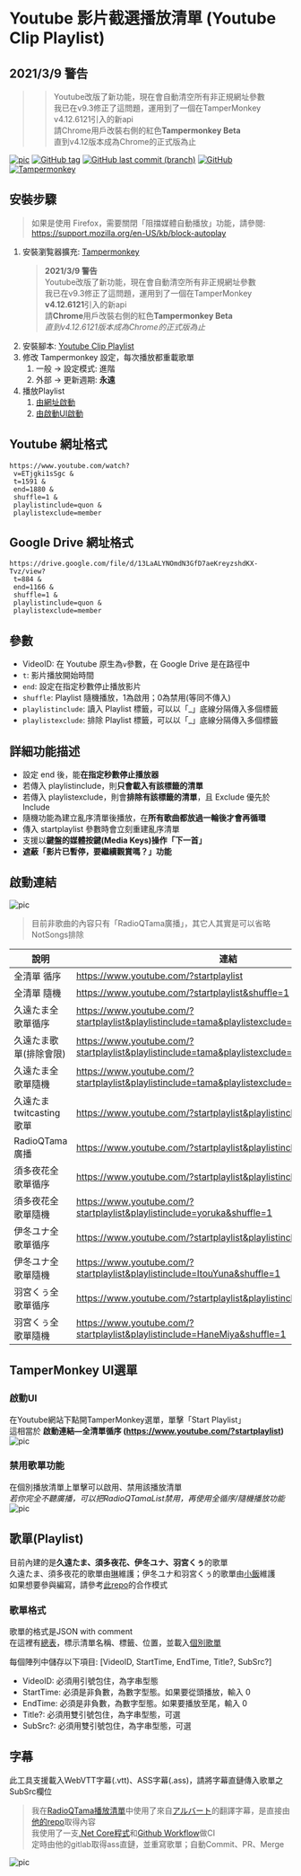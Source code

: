 ﻿# Youtube 影片截選播放清單 (Youtube Clip Playlist)

## 2021/3/9 警告

> > Youtube改版了新功能，現在會自動清空所有非正規網址參數\
> > 我已在v9.3修正了這問題，運用到了一個在TamperMonkey v4.12.6121引入的新api\
> > 請Chrome用戶改裝右側的紅色**Tampermonkey Beta**\
> > 直到v4.12版本成為Chrome的正式版為止

[![pic](pic/demo.png)](https://blog.maki0419.com/2020/12/userscript-youtube-clip-playlist.html)
[![GitHub tag](https://img.shields.io/github/tag/jim60105/YoutubeClipPlaylist?style=for-the-badge)](https://github.com/jim60105/YoutubeClipPlaylist/raw/master/YoutubeClipPlaylist.user.js)
[![GitHub last commit (branch)](https://img.shields.io/github/last-commit/jim60105/YoutubeClipPlaylist?label=LAST%20UPDATE&style=for-the-badge)](https://github.com/jim60105/YoutubeClipPlaylist/raw/master/YoutubeClipPlaylist.user.js)
[![GitHub](https://img.shields.io/github/license/jim60105/YoutubeClipPlaylist?style=for-the-badge)](https://github.com/jim60105/YoutubeClipPlaylist/blob/master/LICENSE)
[![Tampermonkey](https://img.shields.io/static/v1?style=for-the-badge&message=Tampermonkey&color=00485B&logo=Tampermonkey&logoColor=FFFFFF&label=)](https://www.tampermonkey.net/)

## 安裝步驟

> 如果是使用 Firefox，需要關閉「阻擋媒體自動播放」功能，請參閱: \
> <https://support.mozilla.org/en-US/kb/block-autoplay>

1. 安裝瀏覧器擴充: [Tampermonkey](https://www.tampermonkey.net/)
    > **2021/3/9 警告**\
    > Youtube改版了新功能，現在會自動清空所有非正規網址參數\
    > 我已在v9.3修正了這問題，運用到了一個在TamperMonkey **v4.12.6121**引入的新api\
    > 請**Chrome**用戶改裝右側的紅色**Tampermonkey Beta**\
    > *直到v4.12.6121版本成為Chrome的正式版為止*
1. 安裝腳本: [Youtube Clip Playlist](https://github.com/jim60105/YoutubeClipPlaylist/raw/master/YoutubeClipPlaylist.user.js)
1. 修改 Tampermonkey 設定，每次播放都重載歌單
    1. 一般 → 設定模式: 進階
    2. 外部 → 更新週期: **永遠**
1. 播放Playlist
   1. [由網址啟動](#啟動連結)
   2. [由啟動UI啟動](#啟動UI)

## Youtube 網址格式

    https://www.youtube.com/watch?
     v=ETjgki1sSgc &
     t=1591 &
     end=1880 &
     shuffle=1 &
     playlistinclude=quon &
     playlistexclude=member

## Google Drive 網址格式

    https://drive.google.com/file/d/13LaALYNOmdN3GfD7aeKreyzshdKX-Tvz/view?
     t=884 &
     end=1166 &
     shuffle=1 &
     playlistinclude=quon &
     playlistexclude=member

## 參數

- VideoID: 在 Youtube 原生為`v`參數，在 Google Drive 是在路徑中
- `t`: 影片播放開始時間
- `end`: 設定在指定秒數停止播放影片
- `shuffle`: Playlist 隨機播放，1為啟用；0為禁用(等同不傳入)
- `playlistinclude`: 讀入 Playlist 標籤，可以以「_」底線分隔傳入多個標籤
- `playlistexclude`: 排除 Playlist 標籤，可以以「_」底線分隔傳入多個標籤

## 詳細功能描述

- 設定 end 後，能**在指定秒數停止播放器**
- 若傳入 playlistinclude，則**只會載入有該標籤的清單**
- 若傳入 playlistexclude，則會**排除有該標籤的清單**，且 Exclude 優先於 Include
- 隨機功能為建立亂序清單後播放，在**所有歌曲都放過一輪後才會再循環**
- 傳入 startplaylist 參數時會立刻重建亂序清單
- 支援以**鍵盤的媒體按鍵(Media Keys)操作「下一首」**
- **遮蔽「影片已暫停，要繼續觀賞嗎？」功能**

## 啟動連結

![pic](pic/bookmark.png)

> 目前非歌曲的內容只有「RadioQTama廣播」，其它人其實是可以省略NotSongs排除

| 說明                  | 連結                                                                                             |
|---------------------|--------------------------------------------------------------------------------------------------|
| 全清單 循序           | <https://www.youtube.com/?startplaylist>                                                         |
| 全清單 隨機           | <https://www.youtube.com/?startplaylist&shuffle=1>                                               |
| 久遠たま全歌單循序      | <https://www.youtube.com/?startplaylist&playlistinclude=tama&playlistexclude=NotSongs>           |
| 久遠たま歌單(排除會限)  | <https://www.youtube.com/?startplaylist&playlistinclude=tama&playlistexclude=member_NotSongs>    |
| 久遠たま全歌單隨機      | <https://www.youtube.com/?startplaylist&playlistinclude=tama&playlistexclude=NotSongs&shuffle=1> |
| 久遠たまtwitcasting歌單 | <https://www.youtube.com/?startplaylist&playlistinclude=twitcasting>                             |
| RadioQTama 廣播       | <https://www.youtube.com/?startplaylist&playlistinclude=RadioQTama>                              |
| 須多夜花全歌單循序    | <https://www.youtube.com/?startplaylist&playlistinclude=yoruka>                                  |
| 須多夜花全歌單隨機    | <https://www.youtube.com/?startplaylist&playlistinclude=yoruka&shuffle=1>                        |
| 伊冬ユナ全歌單循序      | <https://www.youtube.com/?startplaylist&playlistinclude=ItouYuna>                                |
| 伊冬ユナ全歌單隨機      | <https://www.youtube.com/?startplaylist&playlistinclude=ItouYuna&shuffle=1>                      |
| 羽宮くぅ全歌單循序      | <https://www.youtube.com/?startplaylist&playlistinclude=HaneMiya>                                |
| 羽宮くぅ全歌單隨機      | <https://www.youtube.com/?startplaylist&playlistinclude=HaneMiya&shuffle=1>                      |

## TamperMonkey UI選單

### 啟動UI

在Youtube網站下點開TamperMonkey選單，單擊「Start Playlist」 \
這相當於 **啟動連結—全清單循序 (<https://www.youtube.com/?startplaylist>)** \
![pic](pic/UI1.png)

### 禁用歌單功能

在個別播放清單上單擊可以啟用、禁用該播放清單 \
*若你完全不聽廣播，可以把RadioQTamaList禁用，再使用全循序/隨機播放功能* \
![pic](pic/UI2.png)

## 歌單(Playlist)

目前內建的是**久遠たま、須多夜花、伊冬ユナ、羽宮くぅ**的歌單\
久遠たま、須多夜花的歌單由[琳](https://twitter.com/jim60105)維護；伊冬ユナ和羽宮くぅ的歌單由[小飯](https://twitter.com/LittleRice1007)維護\
如果想要參與編寫，請參考[此repo](https://github.com/jim60105/Playlists)的合作模式

### 歌單格式

歌單的格式是JSON with comment \
在這裡有[總表](https://github.com/jim60105/Playlists/blob/master/Playlists.jsonc)，標示清單名稱、標籤、位置，並載入[個別歌單](https://github.com/jim60105/Playlists/blob/master/QuonTama/QuonTamaSongList.jsonc)

每個陣列中儲存以下項目: [VideoID, StartTime, EndTime, Title?, SubSrc?]

- VideoID: 必須用引號包住，為字串型態
- StartTime: 必須是非負數，為數字型態。如果要從頭播放，輸入 0
- EndTime: 必須是非負數，為數字型態。如果要播放至尾，輸入 0
- Title?: 必須用雙引號包住，為字串型態，可選
- SubSrc?: 必須用雙引號包住，為字串型態，可選

## 字幕

此工具支援載入WebVTT字幕(.vtt)、ASS字幕(.ass)，請將字幕直鏈傳入歌單之SubSrc欄位
> 我在[RadioQTama播放清單](https://www.youtube.com/?startplaylist&playlistinclude=RadioQTama)中使用了來自[アルバート](https://twitter.com/alubto)的翻譯字幕，是直接由[他的repo](https://gitlab.com/alubaato/tama-subs)取得內容\
> 我使用了一支[.Net Core程式](https://github.com/jim60105/Playlists/blob/master/QuonTama/CreateRadioQTamaSubtitles/CreateRadioQTamaSubtitles/Program.cs)和[Github Workflow](https://github.com/jim60105/Playlists/blob/master/.github/workflows/CreateRadioQTamaSubtitles.yml)做CI\
> 定時由他的gitlab取得ass直鏈，並重寫歌單；自動Commit、PR、Merge

![pic](pic/sub.png)
